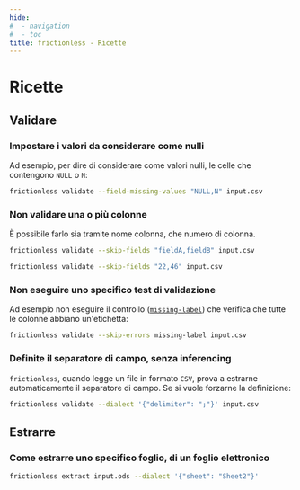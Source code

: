 ```yaml
---
hide:
#  - navigation
#  - toc
title: frictionless - Ricette
---
```


# Ricette

## Validare

### Impostare i valori da considerare come nulli

Ad esempio, per dire di considerare come valori nulli, le celle che contengono `NULL` o `N`:

```bash
frictionless validate --field-missing-values "NULL,N" input.csv
```

### Non validare una o più colonne

È possibile farlo sia tramite nome colonna, che numero di colonna.


```bash
frictionless validate --skip-fields "fieldA,fieldB" input.csv
```

```bash
frictionless validate --skip-fields "22,46" input.csv
```

### Non eseguire uno specifico test di validazione

Ad esempio non eseguire il controllo ([`missing-label`](tipi-errore.md#blank-row)) che verifica che tutte le colonne abbiano un'etichetta:

```bash
frictionless validate --skip-errors missing-label input.csv
```

### Definite il separatore di campo, senza inferencing

`frictionless`, quando legge un file in formato `CSV`, prova a estrarne automaticamente il separatore di campo. Se si vuole forzarne la definizione:

``` bash
frictionless validate --dialect '{"delimiter": ";"}' input.csv
```

## Estrarre

### Come estrarre uno specifico foglio, di un foglio elettronico

```bash
frictionless extract input.ods --dialect '{"sheet": "Sheet2"}'
```
